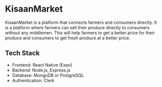 # KisaanMarket

KisaanMarket is a platform that connects farmers and consumers directly. It is a platform where farmers can sell their produce directly to consumers without any middlemen. This will help farmers to get a better price for their produce and consumers to get fresh produce at a better price.

## Tech Stack

- Frontend: React Native (Expo)
- Backend: Node.js, Express.js
- Database: MongoDB or PostgreSQL
- Authentication: Clerk